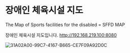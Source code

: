 # 장애인 체육시설 지도
The Map of Sports facilities for the disabled = SFFD MAP

장애인 체육시설 지도입니다.
http://192.168.219.100:8080

![31A02A00-99C7-4167-B665-CE7F09A92D0C](https://user-images.githubusercontent.com/75424986/131933914-7fb97820-9fdf-4df8-9b91-e7ddb7e5c5ec.jpeg)
